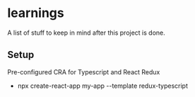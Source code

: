 # learnings

A list of stuff to keep in mind after this project is done.

## Setup

Pre-configured CRA for Typescript and React Redux

- npx create-react-app my-app --template redux-typescript

